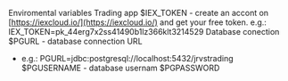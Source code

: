 


Enviromental variables 
Trading app
$IEX_TOKEN  - create an accont on [https://iexcloud.io/](https://iexcloud.io/) and get your free token.
e.g.: IEX_TOKEN=pk_44erg7x2ss41490b1lz366klt3214529
Database conection
$PGURL - database connection URL
 - e.g.: PGURL=jdbc:postgresql://localhost:5432/jrvstrading
$PGUSERNAME - database usernam
$PGPASSWORD
<!--stackedit_data:
eyJoaXN0b3J5IjpbNDYxMTkxNjk4LDI5MTQ0OTU4NCwyMDQwMj
k3NjIyXX0=
-->